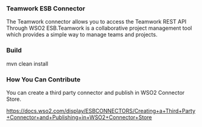 ### Teamwork ESB Connector

The Teamwork connector allows you to access the Teamwork REST API Through WSO2 ESB.Teamwork is a collaborative project management tool which provides a simple way to manage teams and projects.

### Build

mvn clean install

### How You Can Contribute
You can create a third party connector and publish in WSO2 Connector Store.

https://docs.wso2.com/display/ESBCONNECTORS/Creating+a+Third+Party+Connector+and+Publishing+in+WSO2+Connector+Store

